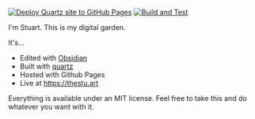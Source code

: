 [![Deploy Quartz site to GitHub Pages](https://github.com/Daspy11/the-stu-art-v2/actions/workflows/deploy.yaml/badge.svg)](https://github.com/Daspy11/the-stu-art-v2/actions/workflows/deploy.yaml) [![Build and Test](https://github.com/Daspy11/the-stu-art-v2/actions/workflows/ci.yaml/badge.svg)](https://github.com/Daspy11/the-stu-art-v2/actions/workflows/ci.yaml)

I'm Stuart. This is my digital garden.

It's...

- Edited with [Obsidian](https://obsidian.md/)
- Built with [quartz](https://github.com/jackyzha0/quartz)
- Hosted with Github Pages
- Live at https://thestu.art

Everything is available under an MIT license. Feel free to take this and do whatever you want with it. 
